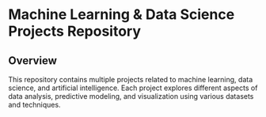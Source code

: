 # Machine Learning & Data Science Projects Repository

## Overview
This repository contains multiple projects related to machine learning, data science, and artificial intelligence. Each project explores different aspects of data analysis, predictive modeling, and visualization using various datasets and techniques.
